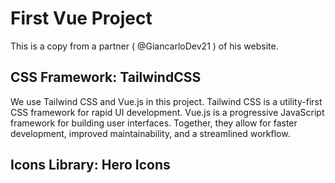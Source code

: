 # First Vue Project

This is a copy from a partner ( @GiancarloDev21 ) of his website.


## CSS Framework: TailwindCSS       

We use Tailwind CSS and Vue.js in this project. Tailwind CSS is a utility-first CSS framework for rapid UI development. Vue.js is a progressive JavaScript framework for building user interfaces. Together, they allow for faster development, improved maintainability, and a streamlined workflow.     


## Icons Library: Hero Icons